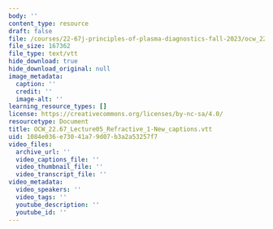 ```yaml
---
body: ''
content_type: resource
draft: false
file: /courses/22-67j-principles-of-plasma-diagnostics-fall-2023/ocw_2267_lecture05_refractive_1-new_captions.vtt
file_size: 167362
file_type: text/vtt
hide_download: true
hide_download_original: null
image_metadata:
  caption: ''
  credit: ''
  image-alt: ''
learning_resource_types: []
license: https://creativecommons.org/licenses/by-nc-sa/4.0/
resourcetype: Document
title: OCW_22.67_Lecture05_Refractive_1-New_captions.vtt
uid: 1084e036-e730-41a7-9d07-b3a2a53257f7
video_files:
  archive_url: ''
  video_captions_file: ''
  video_thumbnail_file: ''
  video_transcript_file: ''
video_metadata:
  video_speakers: ''
  video_tags: ''
  youtube_description: ''
  youtube_id: ''
---
```

